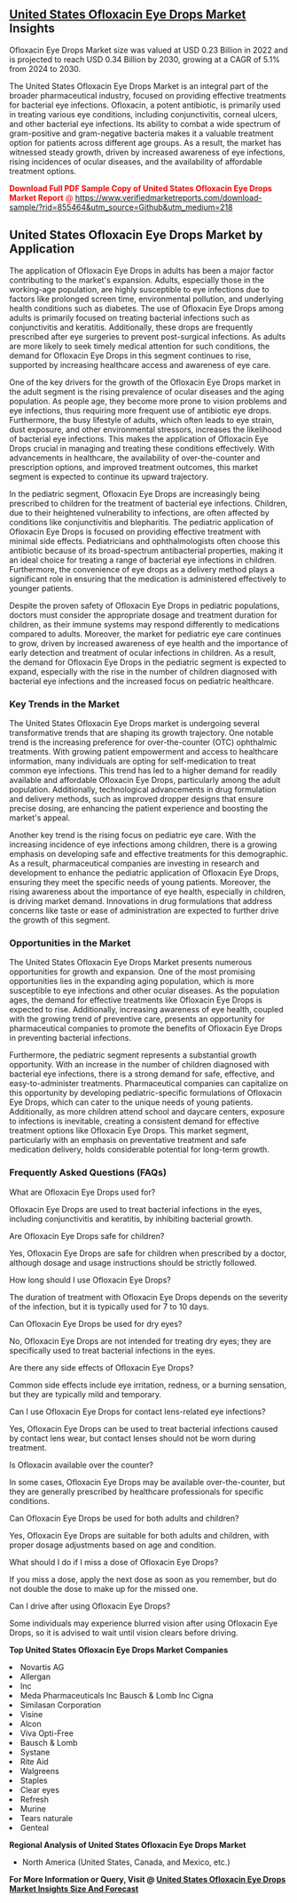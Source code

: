 <h2><a href="https://www.verifiedmarketreports.com/download-sample/?rid=855464&amp;utm_source=Github&amp;utm_medium=218" target="_blank">United States Ofloxacin Eye Drops Market</a> Insights</h2><p>Ofloxacin Eye Drops Market size was valued at USD 0.23 Billion in 2022 and is projected to reach USD 0.34 Billion by 2030, growing at a CAGR of 5.1% from 2024 to 2030.</p><p><p>The United States Ofloxacin Eye Drops Market is an integral part of the broader pharmaceutical industry, focused on providing effective treatments for bacterial eye infections. Ofloxacin, a potent antibiotic, is primarily used in treating various eye conditions, including conjunctivitis, corneal ulcers, and other bacterial eye infections. Its ability to combat a wide spectrum of gram-positive and gram-negative bacteria makes it a valuable treatment option for patients across different age groups. As a result, the market has witnessed steady growth, driven by increased awareness of eye infections, rising incidences of ocular diseases, and the availability of affordable treatment options. <p><span class=""><span style="color: #ff0000;"><strong>Download Full PDF Sample Copy of United States Ofloxacin Eye Drops Market Report</strong> @ </span><a href="https://www.verifiedmarketreports.com/download-sample/?rid=855464&amp;utm_source=Github&amp;utm_medium=218" target="_blank">https://www.verifiedmarketreports.com/download-sample/?rid=855464&amp;utm_source=Github&amp;utm_medium=218</a></span></p></p> <h2>United States Ofloxacin Eye Drops Market by Application</h2> <p>The application of Ofloxacin Eye Drops in adults has been a major factor contributing to the market's expansion. Adults, especially those in the working-age population, are highly susceptible to eye infections due to factors like prolonged screen time, environmental pollution, and underlying health conditions such as diabetes. The use of Ofloxacin Eye Drops among adults is primarily focused on treating bacterial infections such as conjunctivitis and keratitis. Additionally, these drops are frequently prescribed after eye surgeries to prevent post-surgical infections. As adults are more likely to seek timely medical attention for such conditions, the demand for Ofloxacin Eye Drops in this segment continues to rise, supported by increasing healthcare access and awareness of eye care. <p>One of the key drivers for the growth of the Ofloxacin Eye Drops market in the adult segment is the rising prevalence of ocular diseases and the aging population. As people age, they become more prone to vision problems and eye infections, thus requiring more frequent use of antibiotic eye drops. Furthermore, the busy lifestyle of adults, which often leads to eye strain, dust exposure, and other environmental stressors, increases the likelihood of bacterial eye infections. This makes the application of Ofloxacin Eye Drops crucial in managing and treating these conditions effectively. With advancements in healthcare, the availability of over-the-counter and prescription options, and improved treatment outcomes, this market segment is expected to continue its upward trajectory.</p> <p>In the pediatric segment, Ofloxacin Eye Drops are increasingly being prescribed to children for the treatment of bacterial eye infections. Children, due to their heightened vulnerability to infections, are often affected by conditions like conjunctivitis and blepharitis. The pediatric application of Ofloxacin Eye Drops is focused on providing effective treatment with minimal side effects. Pediatricians and ophthalmologists often choose this antibiotic because of its broad-spectrum antibacterial properties, making it an ideal choice for treating a range of bacterial eye infections in children. Furthermore, the convenience of eye drops as a delivery method plays a significant role in ensuring that the medication is administered effectively to younger patients. <p>Despite the proven safety of Ofloxacin Eye Drops in pediatric populations, doctors must consider the appropriate dosage and treatment duration for children, as their immune systems may respond differently to medications compared to adults. Moreover, the market for pediatric eye care continues to grow, driven by increased awareness of eye health and the importance of early detection and treatment of ocular infections in children. As a result, the demand for Ofloxacin Eye Drops in the pediatric segment is expected to expand, especially with the rise in the number of children diagnosed with bacterial eye infections and the increased focus on pediatric healthcare.</p> <h3>Key Trends in the Market</h3> <p>The United States Ofloxacin Eye Drops market is undergoing several transformative trends that are shaping its growth trajectory. One notable trend is the increasing preference for over-the-counter (OTC) ophthalmic treatments. With growing patient empowerment and access to healthcare information, many individuals are opting for self-medication to treat common eye infections. This trend has led to a higher demand for readily available and affordable Ofloxacin Eye Drops, particularly among the adult population. Additionally, technological advancements in drug formulation and delivery methods, such as improved dropper designs that ensure precise dosing, are enhancing the patient experience and boosting the market's appeal.</p> <p>Another key trend is the rising focus on pediatric eye care. With the increasing incidence of eye infections among children, there is a growing emphasis on developing safe and effective treatments for this demographic. As a result, pharmaceutical companies are investing in research and development to enhance the pediatric application of Ofloxacin Eye Drops, ensuring they meet the specific needs of young patients. Moreover, the rising awareness about the importance of eye health, especially in children, is driving market demand. Innovations in drug formulations that address concerns like taste or ease of administration are expected to further drive the growth of this segment.</p> <h3>Opportunities in the Market</h3> <p>The United States Ofloxacin Eye Drops Market presents numerous opportunities for growth and expansion. One of the most promising opportunities lies in the expanding aging population, which is more susceptible to eye infections and other ocular diseases. As the population ages, the demand for effective treatments like Ofloxacin Eye Drops is expected to rise. Additionally, increasing awareness of eye health, coupled with the growing trend of preventive care, presents an opportunity for pharmaceutical companies to promote the benefits of Ofloxacin Eye Drops in preventing bacterial infections.</p> <p>Furthermore, the pediatric segment represents a substantial growth opportunity. With an increase in the number of children diagnosed with bacterial eye infections, there is a strong demand for safe, effective, and easy-to-administer treatments. Pharmaceutical companies can capitalize on this opportunity by developing pediatric-specific formulations of Ofloxacin Eye Drops, which can cater to the unique needs of young patients. Additionally, as more children attend school and daycare centers, exposure to infections is inevitable, creating a consistent demand for effective treatment options like Ofloxacin Eye Drops. This market segment, particularly with an emphasis on preventative treatment and safe medication delivery, holds considerable potential for long-term growth.</p> <h3>Frequently Asked Questions (FAQs)</h3> <p>What are Ofloxacin Eye Drops used for?</p> <p>Ofloxacin Eye Drops are used to treat bacterial infections in the eyes, including conjunctivitis and keratitis, by inhibiting bacterial growth.</p> <p>Are Ofloxacin Eye Drops safe for children?</p> <p>Yes, Ofloxacin Eye Drops are safe for children when prescribed by a doctor, although dosage and usage instructions should be strictly followed.</p> <p>How long should I use Ofloxacin Eye Drops?</p> <p>The duration of treatment with Ofloxacin Eye Drops depends on the severity of the infection, but it is typically used for 7 to 10 days.</p> <p>Can Ofloxacin Eye Drops be used for dry eyes?</p> <p>No, Ofloxacin Eye Drops are not intended for treating dry eyes; they are specifically used to treat bacterial infections in the eyes.</p> <p>Are there any side effects of Ofloxacin Eye Drops?</p> <p>Common side effects include eye irritation, redness, or a burning sensation, but they are typically mild and temporary.</p> <p>Can I use Ofloxacin Eye Drops for contact lens-related eye infections?</p> <p>Yes, Ofloxacin Eye Drops can be used to treat bacterial infections caused by contact lens wear, but contact lenses should not be worn during treatment.</p> <p>Is Ofloxacin available over the counter?</p> <p>In some cases, Ofloxacin Eye Drops may be available over-the-counter, but they are generally prescribed by healthcare professionals for specific conditions.</p> <p>Can Ofloxacin Eye Drops be used for both adults and children?</p> <p>Yes, Ofloxacin Eye Drops are suitable for both adults and children, with proper dosage adjustments based on age and condition.</p> <p>What should I do if I miss a dose of Ofloxacin Eye Drops?</p> <p>If you miss a dose, apply the next dose as soon as you remember, but do not double the dose to make up for the missed one.</p> <p>Can I drive after using Ofloxacin Eye Drops?</p> <p>Some individuals may experience blurred vision after using Ofloxacin Eye Drops, so it is advised to wait until vision clears before driving.</p> </p><p><strong>Top United States Ofloxacin Eye Drops Market Companies</strong></p><div data-test-id=""><p><li>Novartis AG</li><li> Allergan</li><li> Inc</li><li> Meda Pharmaceuticals Inc Bausch & Lomb Inc Cigna</li><li> Similasan Corporation</li><li> Visine</li><li> Alcon</li><li> Viva Opti-Free</li><li> Bausch & Lomb</li><li> Systane</li><li> Rite Aid</li><li> Walgreens</li><li> Staples</li><li> Clear eyes</li><li> Refresh</li><li> Murine</li><li> Tears naturale</li><li> Genteal</li></p><div><strong>Regional Analysis of&nbsp;United States Ofloxacin Eye Drops Market</strong></div><ul><li dir="ltr"><p dir="ltr">North America&nbsp;(United States, Canada, and Mexico, etc.)</p></li></ul><p><strong>For More Information or Query, Visit @&nbsp;</strong><strong><a href="https://www.verifiedmarketreports.com/product/ofloxacin-eye-drops-market/?utm_source=Github&amp;utm_medium=218" target="_blank">United States Ofloxacin Eye Drops Market Insights Size And Forecast</a></strong></p></div>
